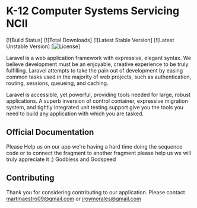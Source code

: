 # K-12 Computer Systems Servicing NCII

[![Build Status]
[![Total Downloads]
[![Latest Stable Version]
[![Latest Unstable Version]
[![License](https://poser.pugx.org/laravel/framework/license.svg)]

Laravel is a web application framework with expressive, elegant syntax. We believe development must be an enjoyable, creative experience to be truly fulfilling. Laravel attempts to take the pain out of development by easing common tasks used in the majority of web projects, such as authentication, routing, sessions, queueing, and caching.

Laravel is accessible, yet powerful, providing tools needed for large, robust applications. A superb inversion of control container, expressive migration system, and tightly integrated unit testing support give you the tools you need to build any application with which you are tasked.

## Official Documentation

Please Help us on our app we're having a hard time doing the sequence code or to connect the fragment to another fragment please help us we will truly appreciate it :) Godbless and Godspeed

## Contributing

Thank you for considering contributing to our application. Please contact martmaestro09@gmail.com or jroymorales@gmail.com
